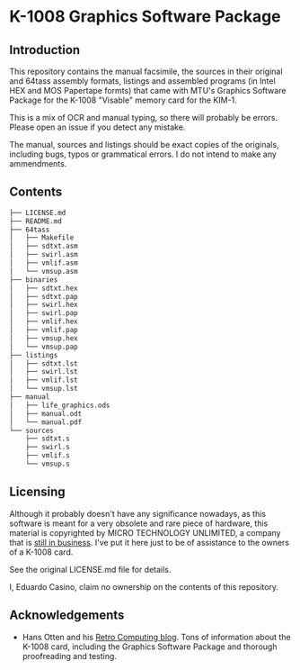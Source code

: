 # K-1008 Graphics Software Package

## Introduction

This repository contains the manual facsimile, the sources in their original and 64tass assembly formats, listings and assembled programs (in Intel HEX and MOS Papertape formts) that came with MTU's Graphics Software Package for the K-1008 "Visable" memory card for the KIM-1.

This is a mix of OCR and manual typing, so there will probably be errors. Please open an issue if you detect any mistake.

The manual, sources and listings should be exact copies of the originals, including bugs, typos or grammatical errors. I do not intend to make any ammendments.

## Contents

```bash
├── LICENSE.md
├── README.md
├── 64tass
│   ├── Makefile
│   ├── sdtxt.asm
│   ├── swirl.asm
│   ├── vmlif.asm
│   └── vmsup.asm
├── binaries
│   ├── sdtxt.hex
│   ├── sdtxt.pap
│   ├── swirl.hex
│   ├── swirl.pap
│   ├── vmlif.hex
│   ├── vmlif.pap
│   ├── vmsup.hex
│   └── vmsup.pap
├── listings
│   ├── sdtxt.lst
│   ├── swirl.lst
│   ├── vmlif.lst
│   └── vmsup.lst
├── manual
│   ├── life_graphics.ods
│   ├── manual.odt
│   └── manual.pdf
└── sources
    ├── sdtxt.s
    ├── swirl.s
    ├── vmlif.s
    └── vmsup.s
```

## Licensing

Although it probably doesn't have any significance nowadays, as this software is meant for a very obsolete and rare piece of hardware, this material is copyrighted by MICRO TECHNOLOGY UNLIMITED, a company that is [still in business](http://www.mtu.com/catalog/index.php). I've put it here just to be of assistance to the owners of a K-1008 card.

See the original LICENSE.md file for details.

I, Eduardo Casino, claim no ownership on the contents of this repository.

## Acknowledgements

* Hans Otten and his [Retro Computing blog](http://retro.hansotten.nl/). Tons of information about the K-1008 card, including the Graphics Software Package and thorough proofreading and testing.